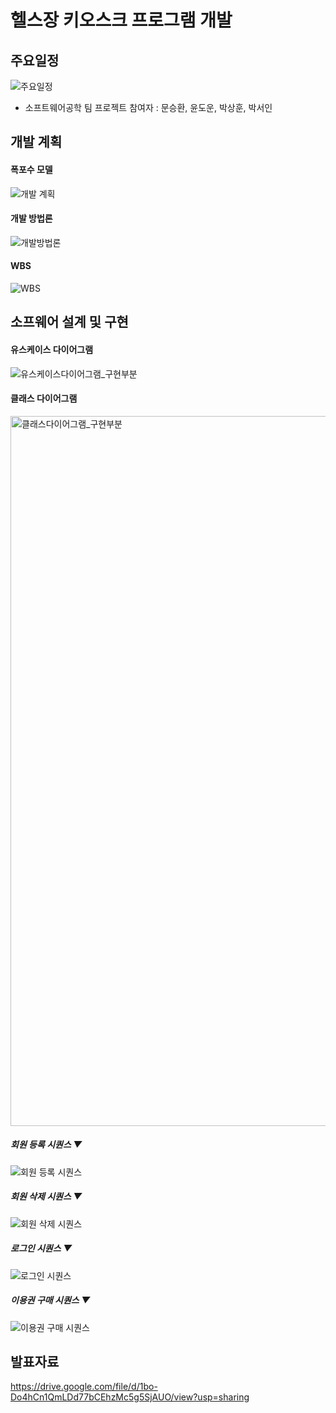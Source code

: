 # 헬스장 키오스크 프로그램 개발 


## 주요일정

![주요일정](https://github.com/yundoun/GYM_KIOSK/assets/106233376/44d005bb-0741-4a8b-b926-ec9178e9901f)


- 소프트웨어공학 팀 프로젝트
참여자 : 문승환, 윤도운, 박상훈, 박서인



## 개발 계획




#### 폭포수 모델
![개발 계획](https://github.com/yundoun/GYM_KIOSK/assets/106233376/324920b2-fef5-42b1-a003-31d51051e135)


#### 개발 방법론
![개발방법론](https://github.com/yundoun/GYM_KIOSK/assets/106233376/cc7a9193-613a-4c08-8a72-e43bf74ac806)


#### WBS
![WBS](https://github.com/yundoun/GYM_KIOSK/assets/106233376/2e6f1ff7-1ded-481e-bc1d-67c7174dc70c)




## 소프웨어 설계 및 구현




#### 유스케이스 다이어그램
![유스케이스다이어그램_구현부분](https://github.com/yundoun/GYM_KIOSK/assets/106233376/d63d1702-5e7e-4073-a753-49cf6be57266)


#### 클래스 다이어그램
<img width="1136" alt="클래스다이어그램_구현부분" src="https://github.com/yundoun/GYM_KIOSK/assets/106233376/c762e295-10b9-4811-ac0f-318f68049dca">


##### 회원 등록 시퀀스 ▼
![회원 등록 시퀀스](https://github.com/yundoun/GYM_KIOSK/assets/106233376/4ff3ae1e-e6bc-429a-ab03-69d985da11c2)




##### 회원 삭제 시퀀스 ▼
![회원 삭제 시퀀스](https://github.com/yundoun/GYM_KIOSK/assets/106233376/2ccc7bc2-7a03-43bb-8fbf-257901be2e41)




##### 로그인 시퀀스 ▼
![로그인 시퀀스](https://github.com/yundoun/GYM_KIOSK/assets/106233376/7bd2f38c-2fd3-41c8-a705-edb7ebca72ab)




##### 이용권 구매 시퀀스 ▼
![이용권 구매 시퀀스](https://github.com/yundoun/GYM_KIOSK/assets/106233376/e9a58aa6-0a8f-4c32-ab47-236cc356194e)





## 발표자료 
https://drive.google.com/file/d/1bo-Do4hCn1QmLDd77bCEhzMc5g5SjAUO/view?usp=sharing


